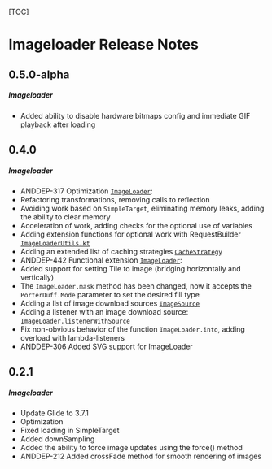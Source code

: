 [TOC]
# Imageloader Release Notes
## 0.5.0-alpha
##### Imageloader
* Added ability to disable hardware bitmaps config and immediate GIF playback after loading
## 0.4.0
##### Imageloader
* ANDDEP-317 Optimization [`ImageLoader`](lib-imageloader/src/main/java/ru/surfstudio/android/imageloader/ImageLoader.kt):
* Refactoring transformations, removing calls to reflection
* Avoiding work based on `SimpleTarget`, eliminating memory leaks, adding the ability to clear memory
* Acceleration of work, adding checks for the optional use of variables
* Adding extension functions for optional work with RequestBuilder [`ImageLoaderUtils.kt`](lib-imageloader/src/main/java/ru/surfstudio/android/imageloader/util/ImageLoaderUtils.kt)
* Adding an extended list of caching strategies [`CacheStrategy`](lib-imageloader/src/main/java/ru/surfstudio/android/imageloader/data/CacheStrategy.kt)
* ANDDEP-442 Functional extension [`ImageLoader`](lib-imageloader/src/main/java/ru/surfstudio/android/imageloader/ImageLoader.kt):
* Added support for setting Tile to image (bridging horizontally and vertically)
* The `ImageLoader.mask` method has been changed, now it accepts the` PorterDuff.Mode` parameter to set the desired fill type
* Adding a list of image download sources [`ImageSource`](lib-imageloader/src/main/java/ru/surfstudio/android/imageloader/data/ImageSource.kt)
* Adding a listener with an image download source: `ImageLoader.listenerWithSource`
* Fix non-obvious behavior of the function `ImageLoader.into`, adding overload with lambda-listeners
* ANDDEP-306 Added SVG support for ImageLoader
## 0.2.1
##### Imageloader
* Update Glide to 3.7.1
* Optimization
* Fixed loading in SimpleTarget
* Added downSampling
* Added the ability to force image updates using the force() method
* ANDDEP-212 Added crossFade method for smooth rendering of images